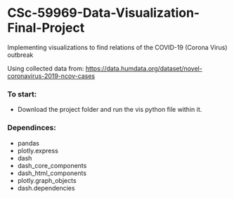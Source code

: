 # CSc-59969-Data-Visualization-Final-Project

Implementing visualizations to find relations of the COVID-19 (Corona Virus) outbreak

Using collected data from:
https://data.humdata.org/dataset/novel-coronavirus-2019-ncov-cases


### To start: 
* Download the project folder and run the vis python file within it.

### Dependinces:
- pandas
- plotly.express
- dash
- dash_core_components
- dash_html_components
- plotly.graph_objects
- dash.dependencies
